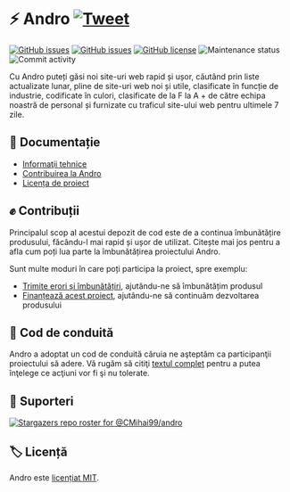 # ⚡ Andro [![Tweet](https://img.shields.io/twitter/url/http/shields.io.svg?style=social)](https://twitter.com/intent/tweet?text=Find%20over%20100%20new%20and%20exciting%20websites%20at&url=http://cmihai99.github.io/andro&via=androteamfaq&hashtags=andro,webdevelopment,website,websitefinder,developers)

[![GitHub issues](https://img.shields.io/github/issues/CMihai99/andro?style=flat-square)](https://github.com/CMihai99/andro/issues)
[![GitHub issues](https://img.shields.io/github/issues-closed/CMihai99/andro?style=flat-square)](https://github.com/CMihai99/andro/issues?q=is%3Aissue+is%3Aclosed)
[![GitHub license](https://img.shields.io/github/license/CMihai99/andro?color=g&style=flat-square)](https://github.com/CMihai99/andro/blob/master/LICENSE)
![Maintenance status](https://img.shields.io/maintenance/yes/2021?style=flat-square)
![Commit activity](https://img.shields.io/github/commit-activity/w/CMihai99/andro?color=g&style=flat-square)

Cu Andro puteți găsi noi site-uri web rapid și ușor, căutând prin liste actualizate lunar, pline de site-uri web noi și utile, clasificate în funcție de industrie, codificate în culori, clasificate de la F la A + de către echipa noastră de personal și furnizate cu traficul site-ului web pentru ultimele 7 zile.

## 📃 Documentație

  - [Informaţii tehnice](https://github.com/CMihai99/andro/blob/main/README.md)
  - [Contribuirea la Andro](https://github.com/CMihai99/andro/blob/main/CONTRIBUTING.md)
  - [Licența de proiect](https://github.com/CMihai99/andro/blob/main/LICENSE)

## ✊ Contribuții

Principalul scop al acestui depozit de cod este de a continua îmbunătățire produsului, făcându-l mai rapid și ușor de utilizat. Citește mai jos pentru a afla cum poți lua parte la îmbunătățirea proiectului Andro.

Sunt multe moduri în care poți participa la proiect, spre exemplu:

  - [Trimite erori și îmbunătățiri](https://github.com/CMihai99/andro/issues), ajutându-ne să îmbunătățim produsul
  - [Finanțează acest proiect](https://www.paypal.com/paypalme/Impulse884?locale.x=en_US), ajutându-ne să continuăm dezvoltarea produsului

## 🙌 Cod de conduită

Andro a adoptat un cod de conduită căruia ne aşteptăm ca participanţii proiectului să adere. Vă rugăm să citiţi [textul complet](https://code.fb.com/codeofconduct) pentru a putea înţelege ce acţiuni vor fi şi nu tolerate.

## 👏 Suporteri

[![Stargazers repo roster for @CMihai99/andro](https://reporoster.com/stars/CMihai99/andro)](https://github.com/CMihai99/andro/stargazers)

## 🏷 Licență

Andro este [licențiat MIT](LICENSE).
